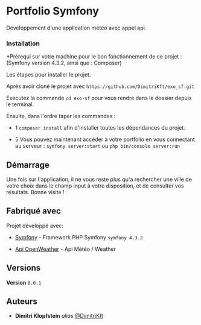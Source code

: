 # Portfolio Symfony

Développement d'une application météo avec appel api.


### Installation

*Prérequi sur votre machine pour le bon fonctionnement de ce projet : (Symfony version 4.3.2, ainsi que : Composer)

Les étapes pour installer le projet.

Après avoir cloné le projet avec ``https://github.com/DimitriKft/exo_sf.git``

Executez la commande ``cd exo-sf`` pour vous rendre dans le dossier depuis le terminal.

Ensuite, dans l'ordre taper les commandes : 

- 1 ``composer install`` afin d'installer toutes les dépendances du projet.

- 5 Vous pouvez maintenant accéder à votre portfolio en vous connectant au serveur : ``symfony server:start`` ou ``php bin/console server:run``


## Démarrage

Une fois sur l'application, il ne vous reste plus qu'a rechercher une ville de votre choix dans le champ input à votre disposition, et de consulter vos résultats.
Bonne visite ! 

## Fabriqué avec

Projet développé avec:

* [Symfony](https://symfony.com/) - Framework PHP Symfony
``symfony 4.3.2``

* [Api OpenWeather](https://openweathermap.org/) - Api Météo / Weather

## Versions

**Version** ``0.0.1``

## Auteurs
* **Dimitri Klopfstein** _alias_ [@DimitriKft](https://github.com/DimitriKft)


